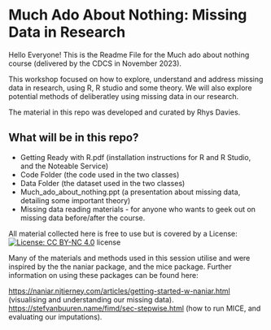 # Much Ado About Nothing: Missing Data in Research
Hello Everyone! This is the Readme File for the Much ado about nothing course (delivered by the CDCS in November 2023).

This workshop focused on how to explore, understand and address missing data in research, using R, R studio and some theory. We will also explore potential methods of deliberatley using missing data in our research.

The material in this repo was developed and curated by Rhys Davies.

## What will be in this repo?
* Getting Ready with R.pdf (installation instructions for R and R Studio, and the Noteable Service)
* Code Folder (the code used in the two classes)
* Data Folder (the dataset used in the two classes)
* Much_ado_about_nothing.ppt (a presentation about missing data, detailing some important theory)
* Missing data reading materials - for anyone who wants to geek out on missing data before/after the course.

All material collected here is free to use but is covered by a License: [![License: CC BY-NC 4.0](https://licensebuttons.net/l/by-nc/4.0/80x15.png)](https://creativecommons.org/licenses/by-nc/4.0/) license

Many of the materials and methods used in this session utilise and were inspired by the the naniar package, and the mice package. Further information on using these packages can be found here:

https://naniar.njtierney.com/articles/getting-started-w-naniar.html (visualising and understanding our missing data).
https://stefvanbuuren.name/fimd/sec-stepwise.html (how to run MICE, and evaluating our imputations).
